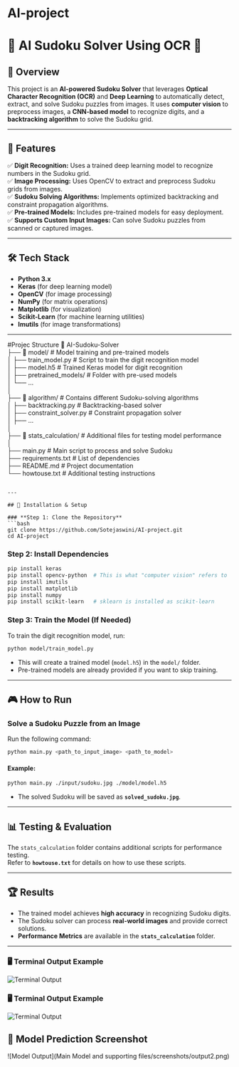 # AI-project
# 🧠 AI Sudoku Solver Using OCR 🎯  

## 📖 Overview  
This project is an **AI-powered Sudoku Solver** that leverages **Optical Character Recognition (OCR)** and **Deep Learning** to automatically detect, extract, and solve Sudoku puzzles from images. It uses **computer vision** to preprocess images, a **CNN-based model** to recognize digits, and a **backtracking algorithm** to solve the Sudoku grid.  

---

## 🚀 Features  
✅ **Digit Recognition:** Uses a trained deep learning model to recognize numbers in the Sudoku grid.  
✅ **Image Processing:** Uses OpenCV to extract and preprocess Sudoku grids from images.  
✅ **Sudoku Solving Algorithms:** Implements optimized backtracking and constraint propagation algorithms.  
✅ **Pre-trained Models:** Includes pre-trained models for easy deployment.  
✅ **Supports Custom Input Images:** Can solve Sudoku puzzles from scanned or captured images.  

---

## 🛠️ Tech Stack  
- **Python 3.x**  
- **Keras** (for deep learning model)  
- **OpenCV** (for image processing)  
- **NumPy** (for matrix operations)  
- **Matplotlib** (for visualization)  
- **Scikit-Learn** (for machine learning utilities)  
- **Imutils** (for image transformations)  

---
#Projec Structure
📂 AI-Sudoku-Solver  
├── 📂 model/               # Model training and pre-trained models  
│   ├── train_model.py      # Script to train the digit recognition model  
│   ├── model.h5            # Trained Keras model for digit recognition  
│   ├── pretrained_models/  # Folder with pre-used models  
│   └── ...  
│  
├── 📂 algorithm/            # Contains different Sudoku-solving algorithms  
│   ├── backtracking.py      # Backtracking-based solver  
│   ├── constraint_solver.py # Constraint propagation solver  
│   ├── ...  
│  
├── 📂 stats_calculation/     # Additional files for testing model performance  
│  
├── main.py                 # Main script to process and solve Sudoku  
├── requirements.txt        # List of dependencies  
├── README.md               # Project documentation  
└── howtouse.txt            # Additional testing instructions  
```

---

## 🔧 Installation & Setup  

### **Step 1: Clone the Repository**  
```bash
git clone https://github.com/Sotejaswini/AI-project.git
cd AI-project
```

### **Step 2: Install Dependencies**  

```bash
pip install keras
pip install opencv-python  # This is what "computer vision" refers to
pip install imutils
pip install matplotlib
pip install numpy
pip install scikit-learn   # sklearn is installed as scikit-learn
```

### **Step 3: Train the Model (If Needed)**  
To train the digit recognition model, run:  
```bash
python model/train_model.py
```
- This will create a trained model (`model.h5`) in the `model/` folder.  
- Pre-trained models are already provided if you want to skip training.  

---

## 🎮 How to Run  

### **Solve a Sudoku Puzzle from an Image**  
Run the following command:  
```bash
python main.py <path_to_input_image> <path_to_model>
```

#### **Example:**  
```bash
python main.py ./input/sudoku.jpg ./model/model.h5
```
- The solved Sudoku will be saved as **`solved_sudoku.jpg`**.  

---

## 📊 Testing & Evaluation  
The `stats_calculation` folder contains additional scripts for performance testing.  
Refer to **`howtouse.txt`** for details on how to use these scripts.  

---

## 🏆 Results  
- The trained model achieves **high accuracy** in recognizing Sudoku digits.  
- The Sudoku solver can process **real-world images** and provide correct solutions.  
- **Performance Metrics** are available in the **`stats_calculation`** folder.  

---

### 🖥️ Terminal Output Example

![Terminal Output](./Main_Model_supporting_/screenshots/output_1.png)

### 🖥️ Terminal Output Example

![Terminal Output](./Main%20Model%20and%20supporting%20files/screenshots/output_1.png)



## 🧠 Model Prediction Screenshot
![Model Output](Main Model and supporting files/screenshots/output2.png)
